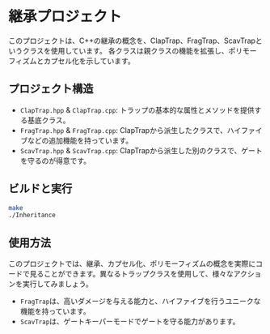 # 継承プロジェクト

このプロジェクトは、C++の継承の概念を、ClapTrap、FragTrap、ScavTrapというクラスを使用しています。
各クラスは親クラスの機能を拡張し、ポリモーフィズムとカプセル化を示しています。

## プロジェクト構造

- `ClapTrap.hpp` & `ClapTrap.cpp`: トラップの基本的な属性とメソッドを提供する基底クラス。
- `FragTrap.hpp` & `FragTrap.cpp`: ClapTrapから派生したクラスで、ハイファイブなどの追加機能を持っています。
- `ScavTrap.hpp` & `ScavTrap.cpp`: ClapTrapから派生した別のクラスで、ゲートを守るのが得意です。

## ビルドと実行

```bash
make
./Inheritance
```

## 使用方法

このプロジェクトでは、継承、カプセル化、ポリモーフィズムの概念を実際にコードで見ることができます。異なるトラップクラスを使用して、様々なアクションを実行してみましょう。

- `FragTrap`は、高いダメージを与える能力と、ハイファイブを行うユニークな機能を持っています。
- `ScavTrap`は、ゲートキーパーモードでゲートを守る能力があります。

